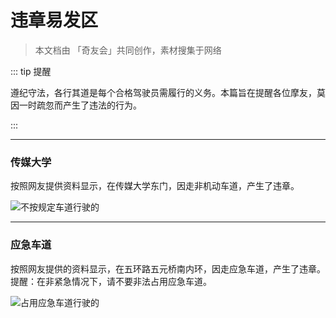# 违章易发区

> 本文档由 「奇友会」共同创作，素材搜集于网络

::: tip 提醒

遵纪守法，各行其道是每个合格驾驶员需履行的义务。本篇旨在提醒各位摩友，莫因一时疏忽而产生了违法的行为。

:::

---

### 传媒大学

按照网友提供资料显示，在传媒大学东门，因走非机动车道，产生了违章。

![不按规定车道行驶的](https://ae01.alicdn.com/kf/HTB1GYWabjnuK1RkSmFPq6AuzFXaU.jpg)

---

### 应急车道

按照网友提供的资料显示，在五环路五元桥南内环，因走应急车道，产生了违章。
提醒：在非紧急情况下，请不要非法占用应急车道。

![占用应急车道行驶的](https://ae01.alicdn.com/kf/HTB1zKxdRQvoK1RjSZFwq6AiCFXaN.jpg)
